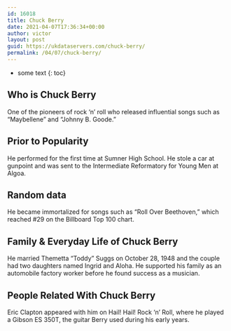 ```yaml
---
id: 16018
title: Chuck Berry
date: 2021-04-07T17:36:34+00:00
author: victor
layout: post
guid: https://ukdataservers.com/chuck-berry/
permalink: /04/07/chuck-berry/
---
```


* some text
{: toc}


## Who is Chuck Berry



One of the pioneers of rock &#8216;n&#8217; roll who released influential songs such as &#8220;Maybellene&#8221; and &#8220;Johnny B. Goode.&#8221;

                
                
                
## Prior to Popularity



He performed for the first time at Sumner High School. He stole a car at gunpoint and was sent to the Intermediate Reformatory for Young Men at Algoa.

                
                
                
## Random data



He became immortalized for songs such as &#8220;Roll Over Beethoven,&#8221; which reached #29 on the Billboard Top 100 chart.

                
                
                
## Family & Everyday Life of Chuck Berry



He married Themetta &#8220;Toddy&#8221; Suggs on October 28, 1948 and the couple had two daughters named Ingrid and Aloha. He supported his family as an automobile factory worker before he found success as a musician.

                
                
                
## People Related With Chuck Berry



Eric Clapton appeared with him on Hail! Hail! Rock &#8216;n&#8217; Roll, where he played a Gibson ES 350T, the guitar Berry used during his early years.

                
              
            
          
          
          